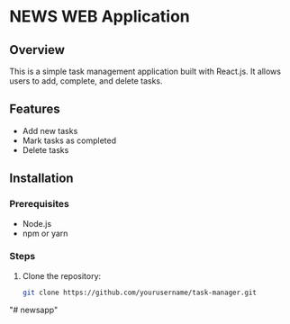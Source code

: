 # NEWS WEB Application

## Overview
This is a simple task management application built with React.js. It allows users to add, complete, and delete tasks.

## Features
- Add new tasks
- Mark tasks as completed
- Delete tasks

## Installation

### Prerequisites
- Node.js
- npm or yarn

### Steps
1. Clone the repository:
   ```bash
   git clone https://github.com/yourusername/task-manager.git
"# newsapp" 
